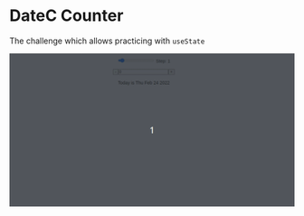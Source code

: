 # DateC Counter

The challenge which allows practicing with `useState`

!["Demo"](/public/demo13.gif)
